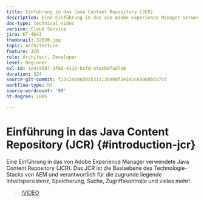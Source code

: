 ```yaml
---
title: Einführung in das Java Content Repository (JCR)
description: Eine Einführung in das von Adobe Experience Manager verwendete JCR (Java Content Repository). Das JCR ist die Basisebene des Technologie-Stacks von AEM und verantwortlich für die zugrunde liegende Inhaltspersistenz, Speicherung, Suche, Zugriffskontrolle und vieles mehr!
doc-type: technical video
version: Cloud Service
jira: KT-4643
thumbnail: 32030.jpg
topic: Architecture
feature: JCR
role: Architect, Developer
level: Beginner
exl-id: 1e419597-3f60-4110-bafd-a4acb0fad7a0
duration: 324
source-git-commit: f23c2ab86d42531113690df2e342c65060b5c7cd
workflow-type: ht
source-wordcount: '90'
ht-degree: 100%

---
```


# Einführung in das Java Content Repository (JCR) {#introduction-jcr}

Eine Einführung in das von Adobe Experience Manager verwendete Java Content Repository (JCR). Das JCR ist die Basisebene des Technologie-Stacks von AEM und verantwortlich für die zugrunde liegende Inhaltspersistenz, Speicherung, Suche, Zugriffskontrolle und vieles mehr!

>[!VIDEO](https://video.tv.adobe.com/v/32030?quality=12&learn=on)
